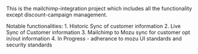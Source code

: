 This is the mailchimp-integration project which includes all the functionality except discount-campaign management.

Notable functionalities: 1. Historic Sync of customer information 2. Live Sync of Customer information 3. Mailchimp to Mozu sync for customer opt in/out information 4. In Progress - adherance to mozu UI standards and security standards
